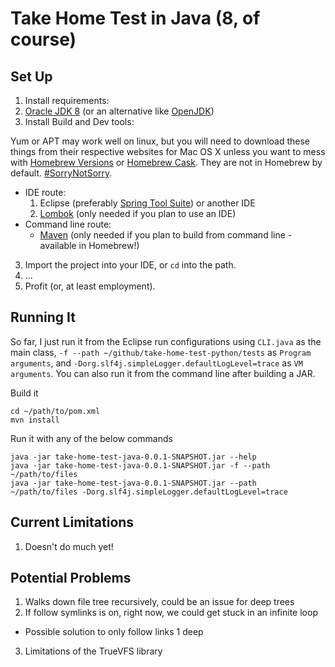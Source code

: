 # Take Home Test in Java (8, of course)
## Set Up
1. Install requirements:
  1. [Oracle JDK 8](http://www.oracle.com/technetwork/java/javase/downloads/index.html) (or an alternative like [OpenJDK](http://openjdk.java.net/projects/jdk8/))
2. Install Build and Dev tools:

  Yum or APT may work well on linux, but you will need to download these things from their respective websites for Mac OS X unless you want to mess with [Homebrew Versions](https://github.com/Homebrew/homebrew-versions) or [Homebrew Cask](https://github.com/caskroom/homebrew-cask/). They are not in Homebrew by default. [#SorryNotSorry](https://twitter.com/search?q=%23sorrynotsorry).
  * IDE route:
    1. Eclipse (preferably [Spring Tool Suite](http://spring.io/tools)) or another IDE
    2. [Lombok](https://projectlombok.org/download.html) (only needed if you plan to use an IDE)
  * Command line route:
    * [Maven](https://maven.apache.org/download.cgi) (only needed if you plan to build from command line - available in Homebrew!)
3. Import the project into your IDE, or `cd` into the path.
4. ...
5. Profit (or, at least employment).

## Running It
So far, I just run it from the Eclipse run configurations using `CLI.java` as the main class, `-f --path ~/github/take-home-test-python/tests` as `Program arguments`, and `-Dorg.slf4j.simpleLogger.defaultLogLevel=trace` as `VM arguments`.
You can also run it from the command line after building a JAR.

Build it

    cd ~/path/to/pom.xml
    mvn install
Run it with any of the below commands

    java -jar take-home-test-java-0.0.1-SNAPSHOT.jar --help
    java -jar take-home-test-java-0.0.1-SNAPSHOT.jar -f --path ~/path/to/files
    java -jar take-home-test-java-0.0.1-SNAPSHOT.jar --path ~/path/to/files -Dorg.slf4j.simpleLogger.defaultLogLevel=trace

## Current Limitations
1. Doesn't do much yet!

## Potential Problems
1. Walks down file tree recursively, could be an issue for deep trees
2. If follow symlinks is on, right now, we could get stuck in an infinite loop
  * Possible solution to only follow links 1 deep
3. Limitations of the TrueVFS library
